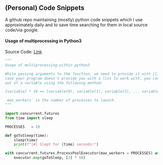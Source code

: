 ## (Personal) Code Snippets

A github repo maintaining (mostly) python code snippets which I use approximately daily and to save time searching for them in local source code/via google. 

#### Usage of multiprocessing in Python3
Source Code: [Link](https://github.com/Anon-Exploiter/code-snippets/blob/master/python3-multiprocessing/py-multiprocessing.py)

```python
"""
Usage of multiprocessing within python3

While passing arguments to the function, we need to provide it with [list] data type. In
case your program doesn't provide you with a list to work with, you can create one yourself
out of a variable using the following method:

[variable] * 10 == [variable(0), variable(1), variable(2), ... variable(9)]

`max_workers` is the number of processes to launch.
"""

import concurrent.futures
from time import sleep

PROCESSES 	= 10

def goToSleep(time):
	sleep(time)
	print(f"[#] Slept for {time} seconds!")

with concurrent.futures.ProcessPoolExecutor(max_workers = PROCESSES) as executor:
	executor.map(goToSleep, [2] * 50)
```
